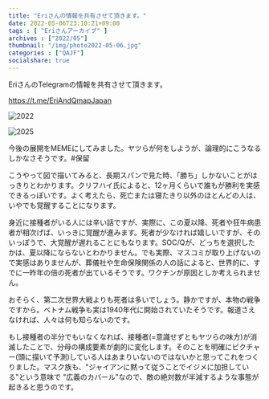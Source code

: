 ```yaml
---
title: "Eriさんの情報を共有させて頂きます。"
date: 2022-05-06T23:10:21+09:00
tags : [ "Eriさんアーカイブ" ]
archives : ["2022/05"]
thumbnail: "/img/photo2022-05-06.jpg"
categories : ["QAJF"]
socialshare: true
---
```



EriさんのTelegramの情報を共有させて頂きます。

https://t.me/EriAndQmapJapan

![2022](../photo2022-05-06.jpg)

![2025](../photo2022-05-061.jpg)



今後の展開をMEMEにしてみました。ヤツらが何をしようが、論理的にこうなるしかなさそうです。#保留

こうやって図で描いてみると、長期スパンで見た時、「勝ち」しかないことがはっきりとわかります。クリフハイ氏によると、12ヶ月くらいで誰もが勝利を実感できるっぽいです。よく考えたら、死亡または寝たきり以外のほとんどの人は、いやでも覚醒することになります。

身近に接種者がいる人には辛い話ですが、実際に、この夏以降、死者や狂牛病患者が相次げば、いっきに覚醒が進みます。死者が少なければ嬉しいですが、そのいっぽうで、大覚醒が遅れることにもなります。SOC/Qが、どっちを選択したかは、夏以降にならないとわかりません。でも実際、マスコミが取り上げないので実感はありませんが、葬儀社や生命保険関係の人の話によると、世界的に、すでに一昨年の倍の死者が出ているそうです。ワクチンが原因としか考えられません。

おそらく、第二次世界大戦よりも死者は多いでしょう。静かですが、本物の戦争ですから。ベトナム戦争も実は1940年代に開始されていたそうです。報道さえなければ、人々は何も知らないのです。

もし接種者の半分でもいなくなれば、接種者(=意識せずともヤツらの味方)が消滅したことで、分母の構成要素が劇的に変化します。そのことを明確にピクチャー(頭に描いて予測)している人はあまりいないのではないかと思ってこれをつくりました。マスク族も、"ジャイアンに黙って従うことでイジメに加担している"という意味で "広義のカバール"なので、敵の絶対数が半減するような事態が起きると思うのです。







<!--{{< rawhtml >}}

<iframe width="640" height="360" scrolling="no" frameborder="0" style="border: none;" src="../maskrisk.mp4"></iframe>

{{< /rawhtml >}}-->
